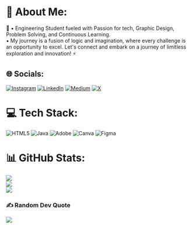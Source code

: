 # 💫 About Me:
🔭 ▪ Engineering Student fueled with Passion for tech, Graphic Design, Problem Solving, and Continuous Learning. <br>
▪ My journey is a fusion of logic and imagination, where every challenge is an opportunity to excel. Let's connect and embark on a journey of limitless exploration and innovation!
⚡ <br>


## 🌐 Socials:
[![Instagram](https://img.shields.io/badge/Instagram-%23E4405F.svg?logo=Instagram&logoColor=white)](https://instagram.com/_karanyede) [![LinkedIn](https://img.shields.io/badge/LinkedIn-%230077B5.svg?logo=linkedin&logoColor=white)](https://linkedin.com/in/Karanyede) [![Medium](https://img.shields.io/badge/Medium-12100E?logo=medium&logoColor=white)](https://medium.com/@Karanyede) [![X](https://img.shields.io/badge/X-black.svg?logo=X&logoColor=white)](https://x.com/Krnyede) 

# 💻 Tech Stack:
![HTML5](https://img.shields.io/badge/html5-%23E34F26.svg?style=plastic&logo=html5&logoColor=white) ![Java](https://img.shields.io/badge/java-%23ED8B00.svg?style=plastic&logo=openjdk&logoColor=white) ![Adobe](https://img.shields.io/badge/adobe-%23FF0000.svg?style=plastic&logo=adobe&logoColor=white) ![Canva](https://img.shields.io/badge/canva-blue) ![Figma](https://img.shields.io/badge/Figma-orange)

# 📊 GitHub Stats:
![](https://github-readme-stats.vercel.app/api?username=karanyede&theme=chartreuse-dark&hide_border=false&include_all_commits=false&count_private=false)<br/>
![](https://github-readme-streak-stats.herokuapp.com/?user=@karanyede&theme=chartreuse-dark&hide_border=false&include_all_commits=false&count_private=false)<br/>
![](https://github-readme-stats.vercel.app/api/top-langs/?username=karanyede&theme=chartreuse-dark&hide_border=false&include_all_commits=false&count_private=false&layout=compact)

### ✍️ Random Dev Quote
![](https://quotes-github-readme.vercel.app/api?type=vetical&theme=dark)

<!-- Proudly created with GPRM ( https://gprm.itsvg.in ) -->

